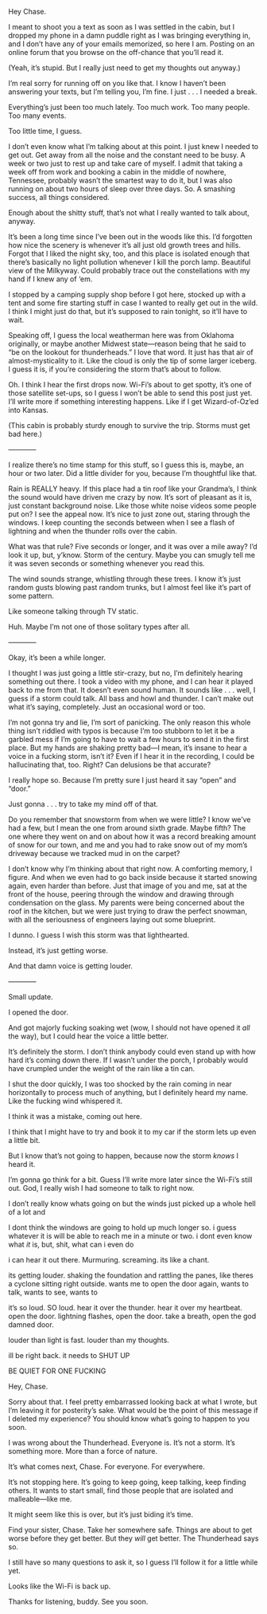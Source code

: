 Hey Chase.

I meant to shoot you a text as soon as I was settled in the cabin, but I dropped my phone in a damn puddle right as I was bringing everything in, and I don’t have any of your emails memorized, so here I am. Posting on an online forum that you browse on the off-chance that you’ll read it.

(Yeah, it’s stupid. But I really just need to get my thoughts out anyway.)

I’m real sorry for running off on you like that. I know I haven’t been answering your texts, but I’m telling you, I’m fine. I just . . . I needed a break.

Everything’s just been too much lately. Too much work. Too many people. Too many events.

Too little time, I guess.

I don’t even know what I’m talking about at this point. I just knew I needed to get out. Get away from all the noise and the constant need to be busy. A week or two just to rest up and take care of myself. I admit that taking a week off from work and booking a cabin in the middle of nowhere, Tennessee, probably wasn’t the smartest way to do it, but I was also running on about two hours of sleep over three days. So. A smashing success, all things considered.

Enough about the shitty stuff, that’s not what I really wanted to talk about, anyway.

It’s been a long time since I’ve been out in the woods like this. I’d forgotten how nice the scenery is whenever it’s all just old growth trees and hills. Forgot that I liked the night sky, too, and this place is isolated enough that there’s basically no light pollution whenever I kill the porch lamp. Beautiful view of the Milkyway. Could probably trace out the constellations with my hand if I knew any of ‘em.

I stopped by a camping supply shop before I got here, stocked up with a tent and some fire starting stuff in case I wanted to really get out in the wild. I think I might just do that, but it’s supposed to rain tonight, so it’ll have to wait.

Speaking off, I guess the local weatherman here was from Oklahoma originally, or maybe another Midwest state—reason being that he said to “be on the lookout for thunderheads.” I love that word. It just has that air of almost-mysticality to it. Like the cloud is only the tip of some larger iceberg. I guess it is, if you’re considering the storm that’s about to follow.

Oh. I think I hear the first drops now. Wi-Fi’s about to get spotty, it’s one of those satellite set-ups, so I guess I won’t be able to send this post just yet. I’ll write more if something interesting happens. Like if I get Wizard-of-Oz’ed into Kansas. 

(This cabin is probably sturdy enough to survive the trip. Storms must get bad here.)

————

I realize there’s no time stamp for this stuff, so I guess this is, maybe, an hour or two later. Did a little divider for you, because I’m thoughtful like that. 

Rain is REALLY heavy. If this place had a tin roof like your Grandma’s, I think the sound would have driven me crazy by now. It’s sort of pleasant as it is, just constant background noise. Like those white noise videos some people put on? I see the appeal now. It’s nice to just zone out, staring through the windows. I keep counting the seconds between when I see a flash of lightning and when the thunder rolls over the cabin.

What was that rule? Five seconds or longer, and it was over a mile away? I’d look it up, but, y’know. Storm of the century. Maybe you can smugly tell me it was seven seconds or something whenever you read this.

The wind sounds strange, whistling through these trees. I know it’s just random gusts blowing past random trunks, but I almost feel like it’s part of some pattern. 

Like someone talking through TV static.

Huh. Maybe I’m not one of those solitary types after all.

————

Okay, it’s been a while longer.

I thought I was just going a little stir-crazy, but no, I’m definitely hearing something out there. I took a video with my phone, and I can hear it played back to me from that. It doesn’t even sound human. It sounds like . . . well, I guess if a storm could talk. All bass and howl and thunder. I can’t make out what it’s saying, completely. Just an occasional word or too.

I’m not gonna try and lie, I’m sort of panicking. The only reason this whole thing isn’t riddled with typos is because I’m too stubborn to let it be a garbled mess if I’m going to have to wait a few hours to send it in the first place. But my hands are shaking pretty bad—I mean, it’s insane to hear a voice in a fucking storm, isn’t it? Even if I hear it in the recording, I could be hallucinating that, too. Right? Can delusions be that accurate?

I really hope so. Because I’m pretty sure I just heard it say “open” and “door.” 

Just gonna . . . try to take my mind off of that.

Do you remember that snowstorm from when we were little? I know we’ve had a few, but I mean the one from around sixth grade. Maybe fifth? The one where they went on and on about how it was a record breaking amount of snow for our town, and me and you had to rake snow out of my mom’s driveway because we tracked mud in on the carpet?

I don’t know why I’m thinking about that right now. A comforting memory, I figure. And when we even had to go back inside because it started snowing again, even harder than before. Just that image of you and me, sat at the front of the house, peering through the window and drawing through condensation on the glass. My parents were being concerned about the roof in the kitchen, but we were just trying to draw the perfect snowman, with all the seriousness of engineers laying out some blueprint.

I dunno. I guess I wish this storm was that lighthearted.

Instead, it’s just getting worse.

And that damn voice is getting louder.

————

Small update. 

I opened the door.

And got majorly fucking soaking wet (wow, I should not have opened it *all* the way), but I could hear the voice a little better.

It’s definitely the storm. I don’t think anybody could even stand up with how hard it’s coming down there. If I wasn’t under the porch, I probably would have crumpled under the weight of the rain like a tin can.

I shut the door quickly, I was too shocked by the rain coming in near horizontally to process much of anything, but I definitely heard my name. Like the fucking wind whispered it.

I think it was a mistake, coming out here.

I think that I might have to try and book it to my car if the storm lets up even a little bit.

But I know that’s not going to happen, because now the storm *knows* I heard it. 

I’m gonna go think for a bit. Guess I’ll write more later since the Wi-Fi’s still out. God, I really wish I had someone to talk to right now.

I don’t really know whats going on but the winds just picked up a whole hell of a lot and

I dont think the windows are going to hold up much longer so. i guess whatever it is will be able to reach me in a minute or two. i dont even know what *it* is, but, shit, what can i even do

i can hear it out there. Murmuring. screaming. its like a chant.

its getting louder. shaking the foundation and rattling the panes, like theres a cyclone sitting right outside. wants me to open the door again, wants to talk, wants to see, wants to

it’s so loud. SO loud. hear it over the thunder. hear it over my heartbeat. open the door. lightning flashes, open the door. take a breath, open the god damned door.

louder than light is fast. louder than my thoughts.

ill be right back. it needs to SHUT UP

BE QUIET FOR ONE FUCKING

Hey, Chase.

Sorry about that. I feel pretty embarrassed looking back at what I wrote, but I’m leaving it for posterity’s sake. What would be the point of this message if I deleted my experience? You should know what’s going to happen to you soon.

I was wrong about the Thunderhead. Everyone is. It’s not a storm. It’s something more. More than a force of nature.

It’s what comes next, Chase. For everyone. For everywhere.

It’s not stopping here. It’s going to keep going, keep talking, keep finding others. It wants to start small, find those people that are isolated and malleable—like me.

It might seem like this is over, but it’s just biding it’s time.

Find your sister, Chase. Take her somewhere safe. Things are about to get worse before they get better. But they *will* get better. The Thunderhead says so.

I still have so many questions to ask it, so I guess I’ll follow it for a little while yet.

Looks like the Wi-Fi is back up.

Thanks for listening, buddy. See you soon.